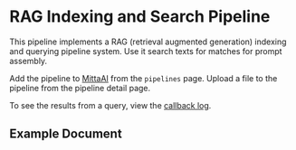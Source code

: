 # RAG Indexing and Search Pipeline
This pipeline implements a RAG (retrieval augmented generation) indexing and querying pipeline system. Use it search texts for matches for prompt assembly.

Add the pipeline to [MittaAI](https://mitta.ai) from the `pipelines` page. Upload a file to the pipeline from the pipeline detail page. 

To see the results from a query, view the [callback log](https://mitta.ai/logs).

## Example Document
